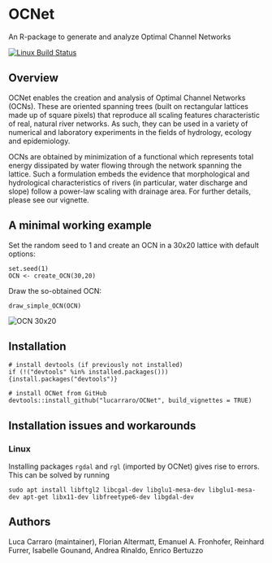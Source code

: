 # OCNet
An R-package to generate and analyze Optimal Channel Networks

[![Linux Build Status](https://travis-ci.com/lucarraro/OCNet.svg?branch=master)](https://travis-ci.com/lucarraro/OCNet.svg?branch=master)

## Overview

OCNet enables the creation and analysis of Optimal Channel Networks (OCNs). These are oriented spanning trees (built on rectangular lattices made up of square pixels) that reproduce all scaling features characteristic of real, natural river networks. As such, they can be used in a variety of numerical and laboratory experiments in the fields of hydrology, ecology and epidemiology. 

OCNs are obtained by minimization of a functional which represents total energy dissipated by water flowing through the network spanning the lattice. Such a formulation embeds the evidence that morphological and hydrological characteristics of rivers (in particular, water discharge and slope) follow a power-law scaling with drainage area. For further details, please see our vignette.

## A minimal working example

Set the random seed to 1 and create an OCN in a 30x20 lattice with default options:
```
set.seed(1)
OCN <- create_OCN(30,20)
````
Draw the so-obtained OCN:
```
draw_simple_OCN(OCN)
````
![OCN 30x20](/inst/OCN_3020.png)

## Installation

```
# install devtools (if previously not installed)
if (!("devtools" %in% installed.packages())) {install.packages("devtools")}

# install OCNet from GitHub
devtools::install_github("lucarraro/OCNet", build_vignettes = TRUE)
```

## Installation issues and workarounds

### Linux

Installing packages `rgdal` and `rgl` (imported by OCNet) gives rise to errors. This can be solved by running 

```
sudo apt install libftgl2 libcgal-dev libglu1-mesa-dev libglu1-mesa-dev apt-get libx11-dev libfreetype6-dev libgdal-dev 
```  

## Authors

Luca Carraro (maintainer), Florian Altermatt, Emanuel A. Fronhofer, Reinhard Furrer, Isabelle Gounand, Andrea Rinaldo, Enrico Bertuzzo
